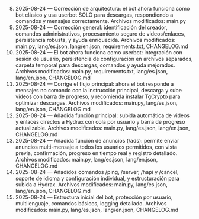 8. 2025-08-24 — Corrección de arquitectura: el bot ahora funciona como bot clásico y usa userbot SOLO para descargas, respondiendo a comandos y mensajes correctamente. Archivos modificados: main.py
7. 2025-08-24 — Corrección general: identificación del creador, comandos administrativos, procesamiento seguro de videos/enlaces, persistencia robusta, y ayuda enriquecida. Archivos modificados: main.py, lang/es.json, lang/en.json, requirements.txt, CHANGELOG.md
6. 2025-08-24 — El bot ahora funciona como userbot: integración con sesión de usuario, persistencia de configuración en archivos separados, carpeta temporal para descargas, comandos y ayuda mejorados. Archivos modificados: main.py, requirements.txt, lang/es.json, lang/en.json, CHANGELOG.md
5. 2025-08-24 — Corrige el flujo principal: ahora el bot responde a mensajes no comando con la instrucción principal, descarga y sube videos con barra de progreso, y recomienda instalar TgCrypto para optimizar descargas. Archivos modificados: main.py, lang/es.json, lang/en.json, CHANGELOG.md
4. 2025-08-24 — Añadida función principal: subida automática de videos y enlaces directos a Hydrax con cola por usuario y barra de progreso actualizable. Archivos modificados: main.py, lang/es.json, lang/en.json, CHANGELOG.md
3. 2025-08-24 — Añadida función de anuncios (/ads): permite enviar anuncios multi-mensaje a todos los usuarios permitidos, con vista previa, confirmación, progreso en tiempo real y registro detallado. Archivos modificados: main.py, lang/es.json, lang/en.json, CHANGELOG.md
2. 2025-08-24 — Añadidos comandos /ping, /server, /hapi y /cancel, soporte de idioma y configuración individual, y estructuración para subida a Hydrax. Archivos modificados: main.py, lang/es.json, lang/en.json, CHANGELOG.md
1. 2025-08-24 — Estructura inicial del bot, protección por usuario, multilenguaje, comandos básicos, logging detallado. Archivos modificados: main.py, lang/es.json, lang/en.json, CHANGELOG.md
